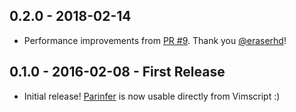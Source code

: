 ## 0.2.0 - 2018-02-14
* Performance improvements from [PR #9]. Thank you [@eraserhd]!

[PR #9]:https://github.com/oakmac/parinfer-viml/pull/9
[@eraserhd]:https://github.com/eraserhd


## 0.1.0 - 2016-02-08 - First Release
* Initial release! [Parinfer] is now usable directly from Vimscript :)

[Parinfer]:http://shaunlebron.github.io/parinfer/
